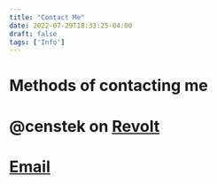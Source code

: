 ```yaml
---
title: "Contact Me"
date: 2022-07-29T18:33:25-04:00
draft: false
tags: ['Info']
---
```

# Methods of contacting me
# @censtek on [Revolt](https://app.revolt.chat)

# [Email](mailto:censtek@tuta.io)

<div id="cusdis_thread"
  data-host="https://cusdis.com"
  data-app-id="5ae39b70-fc22-4616-8a54-5b800e15a5d5"
  data-page-id="11"
  data-page-url="https://censtek.net/contact-me"
  data-page-title="Contact Me"
></div>
<script async defer src="https://cusdis.com/js/cusdis.es.js"></script>